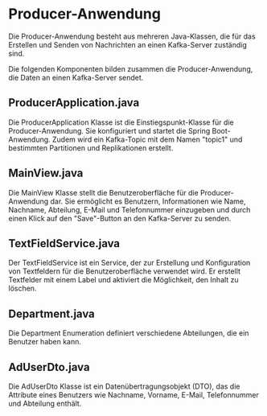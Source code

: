 # Producer-Anwendung

Die Producer-Anwendung besteht aus mehreren Java-Klassen, die für das Erstellen und Senden von Nachrichten an einen Kafka-Server zuständig sind.

Die folgenden Komponenten bilden zusammen die Producer-Anwendung, die Daten an einen Kafka-Server sendet.

## ProducerApplication.java

Die ProducerApplication Klasse ist die Einstiegspunkt-Klasse für die Producer-Anwendung. Sie konfiguriert und startet die Spring Boot-Anwendung. Zudem wird ein Kafka-Topic mit dem Namen "topic1" und bestimmten Partitionen und Replikationen erstellt.

## MainView.java

Die MainView Klasse stellt die Benutzeroberfläche für die Producer-Anwendung dar. Sie ermöglicht es Benutzern, Informationen wie Name, Nachname, Abteilung, E-Mail und Telefonnummer einzugeben und durch einen Klick auf den "Save"-Button an den Kafka-Server zu senden.

## TextFieldService.java

Der TextFieldService ist ein Service, der zur Erstellung und Konfiguration von Textfeldern für die Benutzeroberfläche verwendet wird. Er erstellt Textfelder mit einem Label und aktiviert die Möglichkeit, den Inhalt zu löschen.

## Department.java

Die Department Enumeration definiert verschiedene Abteilungen, die ein Benutzer haben kann.

## AdUserDto.java

Die AdUserDto Klasse ist ein Datenübertragungsobjekt (DTO), das die Attribute eines Benutzers wie Nachname, Vorname, E-Mail, Telefonnummer und Abteilung enthält.

